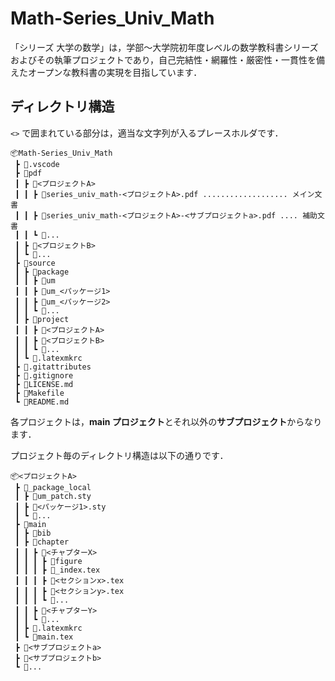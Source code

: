 # Math-Series_Univ_Math

「シリーズ 大学の数学」は，学部～大学院初年度レベルの数学教科書シリーズおよびその執筆プロジェクトであり，自己完結性・網羅性・厳密性・一貫性を備えたオープンな教科書の実現を目指しています．

## ディレクトリ構造

`<>` で囲まれている部分は，適当な文字列が入るプレースホルダです．

```
📦Math-Series_Univ_Math
 ┣ 📂.vscode
 ┣ 📂pdf
 ┃ ┣ 📂<プロジェクトA>
 ┃ ┃ ┣ 📜series_univ_math-<プロジェクトA>.pdf ................... メイン文書
 ┃ ┃ ┣ 📜series_univ_math-<プロジェクトA>-<サブプロジェクトa>.pdf .... 補助文書
 ┃ ┃ ┗ 📜...
 ┃ ┣ 📂<プロジェクトB>
 ┃ ┗ 📂...
 ┣ 📂source
 ┃ ┣ 📂package
 ┃ ┃ ┣ 📂um
 ┃ ┃ ┣ 📂um_<パッケージ1>
 ┃ ┃ ┣ 📂um_<パッケージ2>
 ┃ ┃ ┗ 📂...
 ┃ ┣ 📂project
 ┃ ┃ ┣ 📂<プロジェクトA>
 ┃ ┃ ┣ 📂<プロジェクトB>
 ┃ ┃ ┗ 📂...
 ┃ ┗ 📜.latexmkrc
 ┣ 📜.gitattributes
 ┣ 📜.gitignore
 ┣ 📜LICENSE.md
 ┣ 📜Makefile
 ┗ 📜README.md
```

各プロジェクトは，**main プロジェクト**とそれ以外の**サブプロジェクト**からなります．

プロジェクト毎のディレクトリ構造は以下の通りです．

```
📦<プロジェクトA>
 ┣ 📂_package_local
 ┃ ┣ 📜um_patch.sty
 ┃ ┣ 📜<パッケージ1>.sty
 ┃ ┗ 📜...
 ┣ 📂main
 ┃ ┣ 📂bib
 ┃ ┣ 📂chapter
 ┃ ┃ ┣ 📂<チャプターX>
 ┃ ┃ ┃ ┣ 📂figure
 ┃ ┃ ┃ ┣ 📜_index.tex
 ┃ ┃ ┃ ┣ 📜<セクションx>.tex
 ┃ ┃ ┃ ┣ 📜<セクションy>.tex
 ┃ ┃ ┃ ┗ 📜...
 ┃ ┃ ┣ 📂<チャプターY>
 ┃ ┃ ┗ 📂...
 ┃ ┣ 📜.latexmkrc
 ┃ ┗ 📜main.tex
 ┣ 📂<サブプロジェクトa>
 ┣ 📂<サブプロジェクトb>
 ┗ 📂...
```
